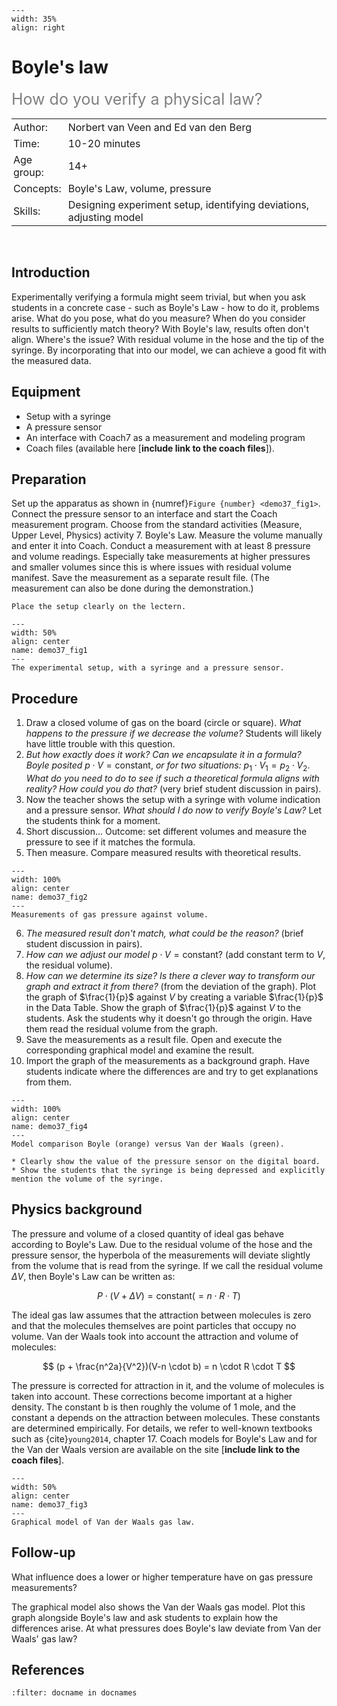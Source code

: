 ```{figure} ../../figures/ready.png
---
width: 35%
align: right
```
# Boyle's law 

<span style="font-size: 25px; color: gray;">How do you verify a physical law?</span>

<table style="width: 100%; border-collapse: collapse; border: none;">
    <tr style="background-color: var(--background-color);">  
        <td style="text-align: left; padding: 3px; border: none; color: var(--text-color)">Author:</td>
        <td style="text-align: left; padding: 3px; border: none; color: var(--text-color)">Norbert van Veen and Ed van den Berg</td>
    </tr>
    <tr style="background-color: var(--background-color);"> 
        <td style="text-align: left; padding: 3px; border: none; color: var(--text-color)">Time:</td>
        <td style="text-align: left; padding: 3px; border: none; color: var(--text-color)">10-20 minutes</td>
    </tr>
    <tr style="background-color: var(--background-color);"> 
        <td style="text-align: left; padding: 3px; border: none; color: var(--text-color)">Age group:</td>
        <td style="text-align: left; padding: 3px; border: none; color: var(--text-color)">14+</td>
    </tr>
    <tr style="background-color: var(--background-color);"> 
        <td style="text-align: left; padding: 3px; border: none; color: var(--text-color)">Concepts:</td>
        <td style="text-align: left; padding: 3px; border: none; color: var(--text-color)">Boyle's Law, volume, pressure</td>
    </tr>
    <tr style="background-color: var(--background-color);"> 
        <td style="text-align: left; padding: 3px; border: none; color: var(--text-color)">Skills:</td>
        <td style="text-align: left; padding: 3px; border: none; color: var(--text-color)">Designing experiment setup, identifying deviations, adjusting model</td>
    </tr>
</table><br>

## Introduction
Experimentally verifying a formula might seem trivial, but when you ask students in a concrete case - such as Boyle's Law - how to do it, problems arise. What do you pose, what do you measure? When do you consider results to sufficiently match theory? With Boyle's law, results often don't align. Where's the issue? With residual volume in the hose and the tip of the syringe. By incorporating that into our model, we can achieve a good fit with the measured data.

## Equipment
* Setup with a syringe
* A pressure sensor
* An interface with Coach7 as a measurement and modeling program
* Coach files (available here [**include link to the coach files**]).

## Preparation
Set up the apparatus as shown in {numref}`Figure {number} <demo37_fig1>`. Connect the pressure sensor to an interface and start the Coach measurement program. Choose from the standard activities (Measure, Upper Level, Physics) activity 7. Boyle's Law. Measure the volume manually and enter it into Coach. Conduct a measurement with at least 8 pressure and volume readings. Especially take measurements at higher pressures and smaller volumes since this is where issues with residual volume manifest. Save the measurement as a separate result file. (The measurement can also be done during the demonstration.)

```{tip}
Place the setup clearly on the lectern.
```

```{figure} demo37_figure1.jpg
---
width: 50%
align: center
name: demo37_fig1
---
The experimental setup, with a syringe and a pressure sensor.
```

## Procedure
1.	Draw a closed volume of gas on the board (circle or square). *What happens to the pressure if we decrease the volume?* Students will likely have little trouble with this question.
2.	*But how exactly does it work? Can we encapsulate it in a formula? Boyle posited* $p \cdot V = \text{constant}$, *or for two situations:* $p_1 \cdot V_1 = p_2 \cdot V_2$. *What do you need to do to see if such a theoretical formula aligns with reality? How could you do that?* (very brief student discussion in pairs).
3.	Now the teacher shows the setup with a syringe with volume indication and a pressure sensor. *What should I do now to verify Boyle's Law?* Let the students think for a moment.
4.	Short discussion... Outcome: set different volumes and measure the pressure to see if it matches the formula.
5.	Then measure. Compare measured results with theoretical results.

```{figure} demo37_figure2.jpg
---
width: 100%
align: center
name: demo37_fig2
---
Measurements of gas pressure against volume.
```

6.	*The measured result don't match, what could be the reason?* (brief student discussion in pairs).
7.	*How can we adjust our model* $p \cdot V = \text{constant}$? (add constant term to $V$, the residual volume).
8.	*How can we determine its size? Is there a clever way to transform our graph and extract it from there?* (from the deviation of the graph).
Plot the graph of $\frac{1}{p}$ against $V$ by creating a variable $\frac{1}{p}$ in the Data Table. Show the graph of $\frac{1}{p}$ against $V$ to the students. Ask the students why it doesn't go through the origin. Have them read the residual volume from the graph.
9.	Save the measurements as a result file. Open and execute the corresponding graphical model and examine the result.
10.	Import the graph of the measurements as a background graph. Have students indicate where the differences are and try to get explanations from them.

```{figure} demo37_figure3.jpg
---
width: 100%
align: center
name: demo37_fig4
---
Model comparison Boyle (orange) versus Van der Waals (green).
```

```{tip}
* Clearly show the value of the pressure sensor on the digital board. 
* Show the students that the syringe is being depressed and explicitly mention the volume of the syringe.
```

## Physics background
The pressure and volume of a closed quantity of ideal gas behave according to Boyle's Law. Due to the residual volume of the hose and the pressure sensor, the hyperbola of the measurements will deviate slightly from the volume that is read from the syringe. If we call the residual volume $\Delta V$, then Boyle's Law can be written as:

$$ P \cdot (V + \Delta V) = \text{constant} ( = n \cdot R \cdot T)$$

The ideal gas law assumes that the attraction between molecules is zero and that the molecules themselves are point particles that occupy no volume. Van der Waals took into account the attraction and volume of molecules:

$$ (p + \frac{n^2a}{V^2})(V-n \cdot b) = n \cdot R \cdot T $$

The pressure is corrected for attraction in it, and the volume of molecules is taken into account. These corrections become important at a higher density. The constant b is then roughly the volume of 1 mole, and the constant a depends on the attraction between molecules. These constants are determined empirically. For details, we refer to well-known textbooks such as {cite}`young2014`, chapter 17. Coach models for Boyle's Law and for the Van der Waals version are available on the site [**include link to the coach files**].

```{figure} demo37_figure4.jpg
---
width: 50%
align: center
name: demo37_fig3
---
Graphical model of Van der Waals gas law. 
```

## Follow-up
What influence does a lower or higher temperature have on gas pressure measurements?

The graphical model also shows the Van der Waals gas model. Plot this graph alongside Boyle's law and ask students to explain how the differences arise. At what pressures does Boyle's law deviate from Van der Waals' gas law?


## References
```{bibliography}
:filter: docname in docnames
```
